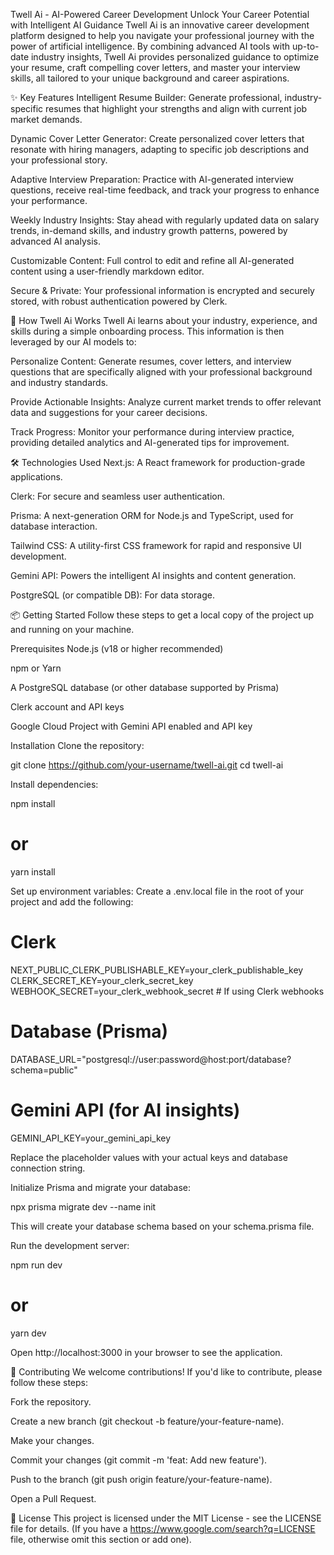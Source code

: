 Twell Ai - AI-Powered Career Development
Unlock Your Career Potential with Intelligent AI Guidance
Twell Ai is an innovative career development platform designed to help you navigate your professional journey with the power of artificial intelligence. By combining advanced AI tools with up-to-date industry insights, Twell Ai provides personalized guidance to optimize your resume, craft compelling cover letters, and master your interview skills, all tailored to your unique background and career aspirations.

✨ Key Features
Intelligent Resume Builder: Generate professional, industry-specific resumes that highlight your strengths and align with current job market demands.

Dynamic Cover Letter Generator: Create personalized cover letters that resonate with hiring managers, adapting to specific job descriptions and your professional story.

Adaptive Interview Preparation: Practice with AI-generated interview questions, receive real-time feedback, and track your progress to enhance your performance.

Weekly Industry Insights: Stay ahead with regularly updated data on salary trends, in-demand skills, and industry growth patterns, powered by advanced AI analysis.

Customizable Content: Full control to edit and refine all AI-generated content using a user-friendly markdown editor.

Secure & Private: Your professional information is encrypted and securely stored, with robust authentication powered by Clerk.

🚀 How Twell Ai Works
Twell Ai learns about your industry, experience, and skills during a simple onboarding process. This information is then leveraged by our AI models to:

Personalize Content: Generate resumes, cover letters, and interview questions that are specifically aligned with your professional background and industry standards.

Provide Actionable Insights: Analyze current market trends to offer relevant data and suggestions for your career decisions.

Track Progress: Monitor your performance during interview practice, providing detailed analytics and AI-generated tips for improvement.

🛠️ Technologies Used
Next.js: A React framework for production-grade applications.

Clerk: For secure and seamless user authentication.

Prisma: A next-generation ORM for Node.js and TypeScript, used for database interaction.

Tailwind CSS: A utility-first CSS framework for rapid and responsive UI development.

Gemini API: Powers the intelligent AI insights and content generation.

PostgreSQL (or compatible DB): For data storage.

📦 Getting Started
Follow these steps to get a local copy of the project up and running on your machine.

Prerequisites
Node.js (v18 or higher recommended)

npm or Yarn

A PostgreSQL database (or other database supported by Prisma)

Clerk account and API keys

Google Cloud Project with Gemini API enabled and API key

Installation
Clone the repository:

git clone https://github.com/your-username/twell-ai.git
cd twell-ai

Install dependencies:

npm install
# or
yarn install

Set up environment variables:
Create a .env.local file in the root of your project and add the following:

# Clerk
NEXT_PUBLIC_CLERK_PUBLISHABLE_KEY=your_clerk_publishable_key
CLERK_SECRET_KEY=your_clerk_secret_key
WEBHOOK_SECRET=your_clerk_webhook_secret # If using Clerk webhooks

# Database (Prisma)
DATABASE_URL="postgresql://user:password@host:port/database?schema=public"

# Gemini API (for AI insights)
GEMINI_API_KEY=your_gemini_api_key

Replace the placeholder values with your actual keys and database connection string.

Initialize Prisma and migrate your database:

npx prisma migrate dev --name init

This will create your database schema based on your schema.prisma file.

Run the development server:

npm run dev
# or
yarn dev

Open http://localhost:3000 in your browser to see the application.

🤝 Contributing
We welcome contributions! If you'd like to contribute, please follow these steps:

Fork the repository.

Create a new branch (git checkout -b feature/your-feature-name).

Make your changes.

Commit your changes (git commit -m 'feat: Add new feature').

Push to the branch (git push origin feature/your-feature-name).

Open a Pull Request.

📄 License
This project is licensed under the MIT License - see the LICENSE file for details. (If you have a https://www.google.com/search?q=LICENSE file, otherwise omit this section or add one).